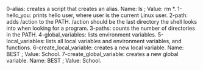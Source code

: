 0-alias: creates a script that creates an alias. Name: ls ; Value: rm *.
1-hello_you: prints hello user, where user is the current Linux user.
2-path: adds /action to the PATH. /action should be the last directory the shell looks into when looking for a program.
3-paths: counts the number of directories in the PATH.
4-global_variables: lists environment variables.
5-local_variables: lists all local variables and environment variables, and functions.
6-create_local_variable: creates a new local variable. Name: BEST ; Value: School.
7-create_global_variable: creates a new global variable. Name: BEST ; Value: School.
